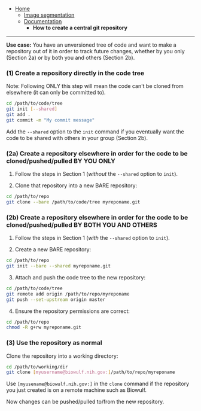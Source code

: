 * [Home](https://cbiit.github.io/fnlcr-bids-hpc)
  * [Image segmentation](https://cbiit.github.io/fnlcr-bids-hpc/image_segmentation)
  * [Documentation](https://cbiit.github.io/fnlcr-bids-hpc/documentation)
    * **How to create a central git repository**


---

**Use case:** You have an unversioned tree of code and want to make a repository out of it in order to track future changes, whether by you only (Section 2a) or by both you and others (Section 2b).

### (1) Create a repository directly in the code tree

Note: Following ONLY this step will mean the code can't be cloned from elsewhere (it can only be committed to).

```bash
cd /path/to/code/tree
git init [--shared]
git add .
git commit -m "My commit message"
```

Add the `--shared` option to the `init` command if you eventually want the code to be shared with others in your group (Section 2b).

### (2a) Create a repository elsewhere in order for the code to be cloned/pushed/pulled **BY YOU ONLY**

1. Follow the steps in Section 1 (*without* the `--shared` option to `init`).

2. Clone that repository into a new BARE repository:

```bash
cd /path/to/repo
git clone --bare /path/to/code/tree myreponame.git
```

### (2b) Create a repository elsewhere in order for the code to be cloned/pushed/pulled **BY BOTH YOU AND OTHERS**

1. Follow the steps in Section 1 (*with* the `--shared` option to `init`).

2. Create a new BARE repository:

```bash
cd /path/to/repo
git init --bare --shared myreponame.git
```

3. Attach and push the code tree to the new repository:

```bash
cd /path/to/code/tree
git remote add origin /path/to/repo/myreponame
git push --set-upstream origin master
```

4. Ensure the repository permissions are correct:

```bash
cd /path/to/repo
chmod -R g+rw myreponame.git
```

### (3) Use the repository as normal

Clone the repository into a working directory:

```bash
cd /path/to/working/dir
git clone [myusername@biowulf.nih.gov:]/path/to/repo/myreponame
```

Use `[myusename@biowulf.nih.gov:]` in the `clone` command if the repository you just created is on a remote machine such as Biowulf.

Now changes can be pushed/pulled to/from the new repository.
